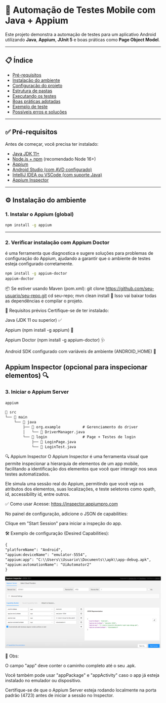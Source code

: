 # 🤖 Automação de Testes Mobile com Java + Appium

Este projeto demonstra a automação de testes para um aplicativo Android utilizando **Java**, **Appium**, **JUnit 5** e boas práticas como **Page Object Model**.

---

## 📋 Índice

- [Pré-requisitos](#pré-requisitos)
- [Instalação do ambiente](#instalação-do-ambiente)
- [Configuração do projeto](#configuração-do-projeto)
- [Estrutura de pastas](#estrutura-de-pastas)
- [Executando os testes](#executando-os-testes)
- [Boas práticas adotadas](#boas-práticas-adotadas)
- [Exemplo de teste](#exemplo-de-teste)
- [Possíveis erros e soluções](#possíveis-erros-e-soluções)

---

## ✅ Pré-requisitos

Antes de começar, você precisa ter instalado:

- [Java JDK 11+](https://www.oracle.com/java/technologies/javase-jdk11-downloads.html)
- [Node.js + npm](https://nodejs.org/) (recomendado Node 16+)
- [Appium](https://appium.io/)
- [Android Studio (com AVD configurado)](https://developer.android.com/studio)
- [IntelliJ IDEA ou VSCode (com suporte Java)](https://www.jetbrains.com/idea/)
- [Appium Inspector](https://github.com/appium/appium-inspector)

---

## ⚙️ Instalação do ambiente

### 1. Instalar o Appium (global)

```bash
npm install -g appium
```
---
### 2. Verificar instalação com Appium Doctor
é uma ferramenta que diagnostica e sugere soluções para problemas de configuração do Appium, ajudando a garantir que o ambiente de testes esteja configurado corretamente.
```bash
npm install -g appium-doctor  
appium-doctor
```
📦 Se estiver usando Maven (pom.xml):
git clone https://github.com/seu-usuario/seu-repo.git
cd seu-repo;
mvn clean install
🔄 Isso vai baixar todas as dependências e compilar o projeto.

📌 Requisitos prévios
Certifique-se de ter instalado:

Java (JDK 11 ou superior) ✅

Appium (npm install -g appium) 📲

Appium Doctor (npm install -g appium-doctor) 🩺

Android SDK configurado com variáveis de ambiente (ANDROID_HOME) 📱

Appium Inspector (opcional para inspecionar elementos) 🔍
---
### 3. Iniciar o Appium Server
```
appium
```
```
📁 src  
└── 📁 main  
    └── 📁 java  
        ├── 📁 org.example          # Gerenciamento do driver  
        │   └── 📄 DriverManager.java  
        └── 📁 login                # Page + Testes de login  
            ├── 📄 LoginPage.java  
            └── 📄 LoginTest.java  

```

🔍 Appium Inspector
O Appium Inspector é uma ferramenta visual que permite inspecionar a hierarquia de elementos de um app mobile, facilitando a identificação dos elementos que você quer interagir nos seus testes automatizados.

Ele simula uma sessão real do Appium, permitindo que você veja os atributos dos elementos, suas localizações, e teste seletores como xpath, id, accessibility id, entre outros.

✅ Como usar
Acesse: https://inspector.appiumpro.com

No painel de configuração, adicione o JSON de capabilities:

Clique em "Start Session" para iniciar a inspeção do app.

🛠️ Exemplo de configuração (Desired Capabilities):
```
{
"platformName": "Android",
"appium:deviceName": "emulator-5554",
"appium:app": "C:\\Users\\Usuario\\Documents\\apk\\app-debug.apk",
"appium:automationName": "UiAutomator2"
}
```
![img.png](img.png)

🔸 Obs:

O campo "app" deve conter o caminho completo até o seu .apk.

Você também pode usar "appPackage" e "appActivity" caso o app já esteja instalado no emulador ou dispositivo.

Certifique-se de que o Appium Server esteja rodando localmente na porta padrão (4723) antes de iniciar a sessão no Inspector.